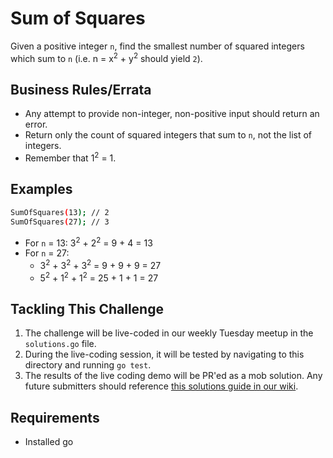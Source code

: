 # Sum of Squares

Given a positive integer `n`, find the smallest number of squared integers which sum to `n` (i.e. n = x<sup>2</sup> + y<sup>2</sup> should yield `2`).

## Business Rules/Errata

- Any attempt to provide non-integer, non-positive input should return an error.
- Return only the count of squared integers that sum to `n`, not the list of integers.
- Remember that 1<sup>2</sup> = 1.

## Examples

```bash
SumOfSquares(13); // 2
SumOfSquares(27); // 3
```

- For `n` = 13: 3<sup>2</sup> + 2<sup>2</sup> = 9 + 4 = 13
- For `n` = 27:
    - 3<sup>2</sup> + 3<sup>2</sup> + 3<sup>2</sup> = 9 + 9 + 9 = 27
    - 5<sup>2</sup> + 1<sup>2</sup> + 1<sup>2</sup> = 25 + 1 + 1 = 27
    
## Tackling This Challenge

1. The challenge will be live-coded in our weekly Tuesday meetup in the `solutions.go` file.
2. During the live-coding session, it will be tested by navigating to this directory and running `go test`. 
3. The results of the live coding demo will be PR'ed as a mob solution. Any future submitters should reference [this solutions guide in our wiki](https://github.com/codeconnector/CodingDojo/wiki#solutions).

## Requirements

- Installed go
